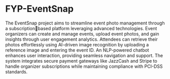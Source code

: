 # FYP-EventSnap
The EventSnap project aims to streamline event photo management through a subscriptionbased platform leveraging advanced technologies. Event organizers can create and manage 
events, upload event photos, and gain insights through user engagement analytics. Attendees 
can retrieve their photos effortlessly using AI-driven image recognition by uploading a 
reference image and entering the event ID. An NLP-powered chatbot enhances user 
interaction, providing seamless navigation and support. The system integrates secure 
payment gateways like JazzCash and Stripe to handle organizer subscriptions while 
maintaining compliance with PCI-DSS standards.
